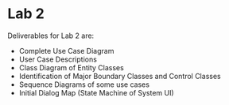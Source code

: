 # Lab 2

Deliverables for Lab 2 are:

- Complete Use Case Diagram
- User Case Descriptions
- Class Diagram of Entity Classes
- Identification of Major Boundary Classes and Control Classes
- Sequence Diagrams of some use cases
- Initial Dialog Map (State Machine of System UI)
